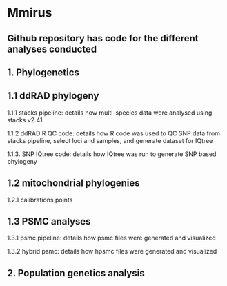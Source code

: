 # Mmirus

## Github repository has code for the different analyses conducted

## 1. Phylogenetics

## 1.1 ddRAD phylogeny
1.1.1 stacks pipeline: details how multi-species data were analysed using stacks v2.41

1.1.2 ddRAD R QC code: details how R code was used to QC SNP data from stacks pipeline, select loci and samples, and generate dataset for IQtree

1.1.3. SNP IQtree code: details how IQtree was run to generate SNP based phylogeny

## 1.2 mitochondrial phylogenies
1.2.1 calibrations points
## 1.3 PSMC analyses
1.3.1 psmc pipeline: details how psmc files were generated and visualized

1.3.2 hybrid psmc: details how hpsmc files were generated and visualized

## 2. Population genetics analysis
## 



